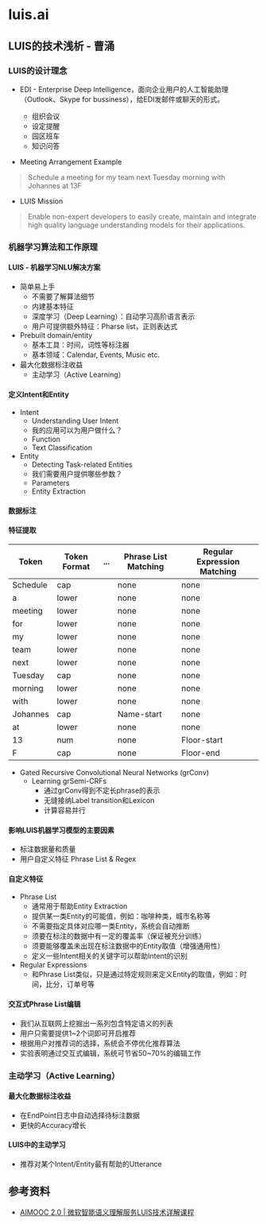# luis.ai

## LUIS的技术浅析 - 曹涌

### LUIS的设计理念
* EDI - Enterprise Deep Intelligence，面向企业用户的人工智能助理（Outlook、Skype for bussiness），给EDI发邮件或聊天的形式。
  * 组织会议
  * 设定提醒
  * 园区班车
  * 知识问答

* Meeting Arrangement Example
> Schedule a meeting for my team next Tuesday morning with Johannes at 13F

* LUIS Mission
> Enable non-expert developers to easily create, maintain and integrate high quality language understanding models for their applications.

### 机器学习算法和工作原理
#### LUIS - 机器学习NLU解决方案
* 简单易上手
  * 不需要了解算法细节
  * 内建基本特征
  * 深度学习（Deep Learning）：自动学习高阶语言表示
  * 用户可提供额外特征：Pharse list，正则表达式
* Prebuilt domain/entity
  * 基本工具：时间，词性等标注器
  * 基本领域：Calendar, Events, Music etc.
* 最大化数据标注收益
  * 主动学习（Active Learning）

#### 定义Intent和Entity
* Intent
  * Understanding User Intent
  * 我的应用可以为用户做什么？
  * Function
  * Text Classification
* Entity
  * Detecting Task-related Entities
  * 我们需要用户提供哪些参数？
  * Parameters
  * Entity Extraction
#### 数据标注
#### 特征提取
Token|Token Format|...|Phrase List Matching|Regular Expression Matching
----|----|----|----|----
Schedule|cap||none|none
a|lower||none|none
meeting|lower||none|none
for|lower||none|none
my|lower||none|none
team|lower||none|none
next|lower||none|none
Tuesday|cap||none|none
morning|lower||none|none
with|lower||none|none
Johannes|cap||Name-start|none
at|lower||none|none
13|num||none|Floor-start
F|cap||none|Floor-end

* Gated Recursive Convolutional Neural Networks (grConv)
  * Learning grSemi-CRFs
    * 通过grConv得到不定长phrase的表示
    * 无缝接纳Label transition和Lexicon
    * 计算容易并行
#### 影响LUIS机器学习模型的主要因素
* 标注数据量和质量
* 用户自定义特征 Phrase List & Regex

#### 自定义特征
* Phrase List
  * 通常用于帮助Entity Extraction
  * 提供某一类Entity的可能值，例如：咖啡种类，城市名称等
  * 不需要指定具体对应哪一类Entity，系统会自动推断
  * 须要在标注的数据中有一定的覆盖率（保证被充分训练）
  * 须要能够覆盖未出现在标注数据中的Entity取值（增强通用性）
  * 定义一些Intent相关的关键字可以帮助Intent的识别
* Regular Expressions
  * 和Phrase List类似，只是通过特定规则来定义Entity的取值，例如：时间，比分，订单号等
#### 交互式Phrase List编辑
* 我们从互联网上挖掘出一系列包含特定语义的列表
* 用户只需要提供1~2个词即可开启推荐
* 根据用户对推荐词的选择，系统会不停优化推荐算法
* 实验表明通过交互式编辑，系统可节省50~70%的编辑工作
### 主动学习（Active Learning）
#### 最大化数据标注收益
* 在EndPoint日志中自动选择待标注数据
* 更快的Accuracy增长
#### LUIS中的主动学习
* 推荐对某个Intent/Entity最有帮助的Utterance


## 参考资料
* [AIMOOC 2.0 | 微软智能语义理解服务LUIS技术详解课程](https://mp.weixin.qq.com/s/HwYKhVWPUip6dWwEwYHXIQ)
